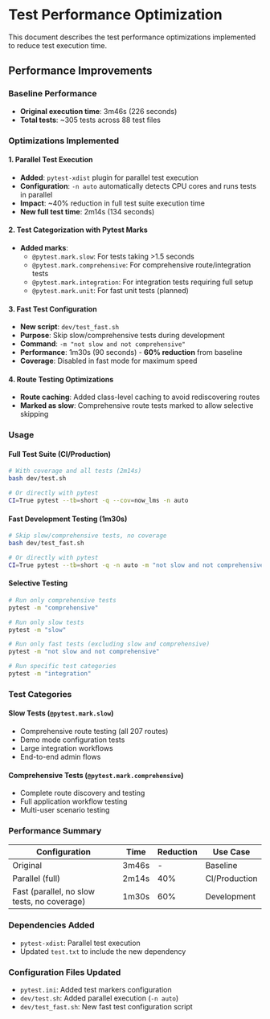 # Test Performance Optimization

This document describes the test performance optimizations implemented to reduce test execution time.

## Performance Improvements

### Baseline Performance
- **Original execution time**: 3m46s (226 seconds)
- **Total tests**: ~305 tests across 88 test files

### Optimizations Implemented

#### 1. Parallel Test Execution
- **Added**: `pytest-xdist` plugin for parallel test execution
- **Configuration**: `-n auto` automatically detects CPU cores and runs tests in parallel
- **Impact**: ~40% reduction in full test suite execution time
- **New full test time**: 2m14s (134 seconds)

#### 2. Test Categorization with Pytest Marks
- **Added marks**:
  - `@pytest.mark.slow`: For tests taking >1.5 seconds
  - `@pytest.mark.comprehensive`: For comprehensive route/integration tests
  - `@pytest.mark.integration`: For integration tests requiring full setup
  - `@pytest.mark.unit`: For fast unit tests (planned)

#### 3. Fast Test Configuration
- **New script**: `dev/test_fast.sh`
- **Purpose**: Skip slow/comprehensive tests during development
- **Command**: `-m "not slow and not comprehensive"`
- **Performance**: 1m30s (90 seconds) - **60% reduction** from baseline
- **Coverage**: Disabled in fast mode for maximum speed

#### 4. Route Testing Optimizations
- **Route caching**: Added class-level caching to avoid rediscovering routes
- **Marked as slow**: Comprehensive route tests marked to allow selective skipping

### Usage

#### Full Test Suite (CI/Production)
```bash
# With coverage and all tests (2m14s)
bash dev/test.sh

# Or directly with pytest
CI=True pytest --tb=short -q --cov=now_lms -n auto
```

#### Fast Development Testing (1m30s)
```bash
# Skip slow/comprehensive tests, no coverage
bash dev/test_fast.sh

# Or directly with pytest
CI=True pytest --tb=short -q -n auto -m "not slow and not comprehensive"
```

#### Selective Testing
```bash
# Run only comprehensive tests
pytest -m "comprehensive"

# Run only slow tests
pytest -m "slow"

# Run only fast tests (excluding slow and comprehensive)
pytest -m "not slow and not comprehensive"

# Run specific test categories
pytest -m "integration"
```

### Test Categories

#### Slow Tests (`@pytest.mark.slow`)
- Comprehensive route testing (all 207 routes)
- Demo mode configuration tests
- Large integration workflows
- End-to-end admin flows

#### Comprehensive Tests (`@pytest.mark.comprehensive`)
- Complete route discovery and testing
- Full application workflow testing
- Multi-user scenario testing

### Performance Summary

| Configuration | Time | Reduction | Use Case |
|---------------|------|-----------|----------|
| Original | 3m46s | - | Baseline |
| Parallel (full) | 2m14s | 40% | CI/Production |
| Fast (parallel, no slow tests, no coverage) | 1m30s | 60% | Development |

### Dependencies Added
- `pytest-xdist`: Parallel test execution
- Updated `test.txt` to include the new dependency

### Configuration Files Updated
- `pytest.ini`: Added test markers configuration
- `dev/test.sh`: Added parallel execution (`-n auto`)
- `dev/test_fast.sh`: New fast test configuration script